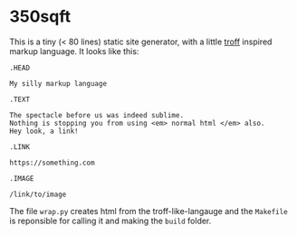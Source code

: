 # 350sqft
This is a tiny (< 80 lines) static site generator, with a little
[troff](https://en.wikipedia.org/wiki/Troff) inspired markup
language. It looks like this:

```
.HEAD

My silly markup language

.TEXT

The spectacle before us was indeed sublime.
Nothing is stopping you from using <em> normal html </em> also.
Hey look, a link!

.LINK

https://something.com

.IMAGE

/link/to/image

```

The file `wrap.py` creates html from the troff-like-langauge and the `Makefile`
is reponsible for calling it and making the `build` folder.